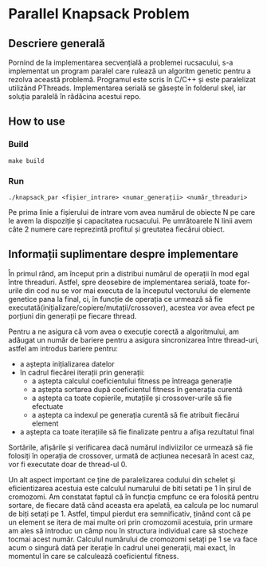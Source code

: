 # Parallel Knapsack Problem

## Descriere generală
Pornind de la implementarea secvențială a problemei rucsacului, s-a implementat un program paralel care rulează un algoritm genetic pentru a rezolva această problemă. Programul este scris în C/C++ și este paralelizat utilizând PThreads.
Implementarea serială se găsește în folderul skel, iar soluția paralelă în rădăcina acestui repo.

## How to use

### Build
    make build

### Run
    ./knapsack_par <fișier_intrare> <numar_generații> <număr_threaduri>
Pe prima linie a fișierului de intrare vom avea numărul de obiecte N pe care le avem la dispoziție și capacitatea rucsacului. Pe umrătoarele N linii avem câte 2 numere care reprezintă profitul și greutatea fiecărui obiect.


## Informații suplimentare despre implementare
În primul rând, am început prin a distribui numărul de operații în mod egal între threaduri. Astfel, spre deosebire de implementarea serială, toate for-urile din cod nu se vor mai executa de la începutul vectorului de elemente genetice pana la final, ci, în funcție de operația ce urmează să fie executată(inițializare/copiere/mutații/crossover), acestea vor avea efect pe porțiuni din generații pe fiecare thread.

Pentru a ne asigura că vom avea o execuție corectă a algoritmului, am adăugat un număr de bariere pentru a asigura sincronizarea între thread-uri, astfel am introdus bariere pentru:
- a aștepta inițializarea datelor
- în cadrul fiecărei iterații prin generații:
    * a aștepta calculul coeficientului fitness pe întreaga generație
    * a aștepta sortarea după coeficientul fitness în generația curentă
    * a aștepta ca toate copierile, mutațiile și crossover-urile să fie efectuate
    * a aștepta ca indexul pe generația curentă să fie atribuit fiecărui element
- a aștepta ca toate iterațiile să fie finalizate pentru a afișa rezultatul final

Sortările, afișările și verificarea dacă numărul indiviizilor ce urmează să fie folosiți în operația de crossover, urmată de acțiunea necesară în acest caz, vor fi executate doar de thread-ul 0.

Un alt aspect important ce ține de paralelizarea codului din schelet și eficientizarea acestuia este calculul numarului de biti setati pe 1 în șirul de cromozomi. Am constatat faptul că în funcția cmpfunc ce era folosită pentru sortare, de fiecare dată când aceasta era apelată, ea calcula pe loc numarul de biți setați pe 1. Astfel, timpul pierdut era semnificativ, ținând cont că pe un element se itera de mai multe ori prin cromozomii acestuia, prin urmare am ales să introduc un câmp nou în structura individual care să stocheze tocmai acest număr. Calculul numărului de cromozomi setați pe 1 se va face acum o singură dată per iterație în cadrul unei generații, mai exact, în momentul în care se calculează coeficientul fitness.
